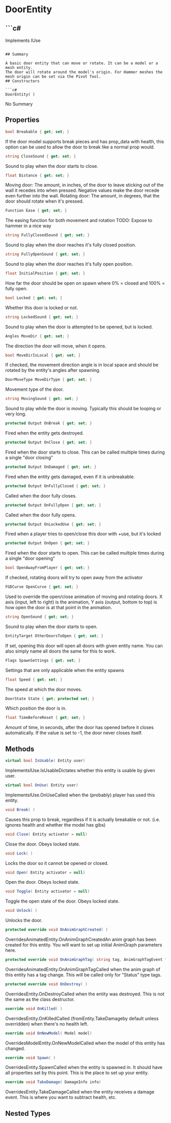 # DoorEntity

## ```c#
Implements IUse
```

## Summary

A basic door entity that can move or rotate. It can be a model or a mesh entity.
The door will rotate around the model's origin. For Hammer meshes the mesh origin can be set via the Pivot Tool.
## Constructors

```c#
DoorEntity( ) 
```
No Summary
## Properties

```c#
bool Breakable { get; set; } 
```
If the door model supports break pieces and has prop_data with health, this option can be used to allow the door to break like a normal prop would.
```c#
string CloseSound { get; set; } 
```
Sound to play when the door starts to close.
```c#
float Distance { get; set; } 
```
Moving door: The amount, in inches, of the door to leave sticking out of the wall it recedes into when pressed. Negative values make the door recede even further into the wall.
Rotating door: The amount, in degrees, that the door should rotate when it's pressed.
```c#
Function Ease { get; set; } 
```
The easing function for both movement and rotation
TODO: Expose to hammer in a nice way
```c#
string FullyClosedSound { get; set; } 
```
Sound to play when the door reaches it's fully closed position.
```c#
string FullyOpenSound { get; set; } 
```
Sound to play when the door reaches it's fully open position.
```c#
float InitialPosition { get; set; } 
```
How far the door should be open on spawn where 0% = closed and 100% = fully open.
```c#
bool Locked { get; set; } 
```
Whether this door is locked or not.
```c#
string LockedSound { get; set; } 
```
Sound to play when the door is attempted to be opened, but is locked.
```c#
Angles MoveDir { get; set; } 
```
The direction the door will move, when it opens.
```c#
bool MoveDirIsLocal { get; set; } 
```
If checked, the movement direction angle is in local space and should be rotated by the entity's angles after spawning.
```c#
DoorMoveType MoveDirType { get; set; } 
```
Movement type of the door.
```c#
string MovingSound { get; set; } 
```
Sound to play while the door is moving. Typically this should be looping or very long.
```c#
protected Output OnBreak { get; set; } 
```
Fired when the entity gets destroyed.
```c#
protected Output OnClose { get; set; } 
```
Fired when the door starts to close. This can be called multiple times during a single "door closing"
```c#
protected Output OnDamaged { get; set; } 
```
Fired when the entity gets damaged, even if it is unbreakable.
```c#
protected Output OnFullyClosed { get; set; } 
```
Called when the door fully closes.
```c#
protected Output OnFullyOpen { get; set; } 
```
Called when the door fully opens.
```c#
protected Output OnLockedUse { get; set; } 
```
Fired when a player tries to open/close this door with +use, but it's locked
```c#
protected Output OnOpen { get; set; } 
```
Fired when the door starts to open. This can be called multiple times during a single "door opening"
```c#
bool OpenAwayFromPlayer { get; set; } 
```
If checked, rotating doors will try to open away from the activator
```c#
FGDCurve OpenCurve { get; set; } 
```
Used to override the open/close animation of moving and rotating doors. X axis (input, left to right) is the animation, Y axis (output, bottom to top) is how open the door is at that point in the animation.
```c#
string OpenSound { get; set; } 
```
Sound to play when the door starts to open.
```c#
EntityTarget OtherDoorsToOpen { get; set; } 
```
If set, opening this door will open all doors with given entity name. You can also simply name all doors the same for this to work.
```c#
Flags SpawnSettings { get; set; } 
```
Settings that are only applicable when the entity spawns
```c#
float Speed { get; set; } 
```
The speed at which the door moves.
```c#
DoorState State { get; protected set; } 
```
Which position the door is in.
```c#
float TimeBeforeReset { get; set; } 
```
Amount of time, in seconds, after the door has opened before it closes automatically. If the value is set to -1, the door never closes itself.
## Methods

```c#
virtual bool IsUsable( Entity user) 
```
ImplementsIUse.IsUsableDictates whether this entity is usable by given user.
```c#
virtual bool OnUse( Entity user) 
```
ImplementsIUse.OnUseCalled when the (probably) player has used this entity.
```c#
void Break( ) 
```
Causes this prop to break, regardless if it is actually breakable or not. (i.e. ignores health and whether the model has gibs)
```c#
void Close( Entity activator = null) 
```
Close the door. Obeys locked state.
```c#
void Lock( ) 
```
Locks the door so it cannot be opened or closed.
```c#
void Open( Entity activator = null) 
```
Open the door. Obeys locked state.
```c#
void Toggle( Entity activator = null) 
```
Toggle the open state of the door. Obeys locked state.
```c#
void Unlock( ) 
```
Unlocks the door.
```c#
protected override void OnAnimGraphCreated( ) 
```
OverridesAnimatedEntity.OnAnimGraphCreatedAn anim graph has been created for this entity. You will want to set up initial AnimGraph parameters here.
```c#
protected override void OnAnimGraphTag( string tag, AnimGraphTagEvent fireMode) 
```
OverridesAnimatedEntity.OnAnimGraphTagCalled when the anim graph of this entity has a tag change.
This will be called only for "Status" type tags.
```c#
protected override void OnDestroy( ) 
```
OverridesEntity.OnDestroyCalled when the entity was destroyed. This is not the same as the class destructor.
```c#
override void OnKilled( ) 
```
OverridesEntity.OnKilledCalled (fromEntity.TakeDamageby default unless overridden) when there's no health left.
```c#
override void OnNewModel( Model model) 
```
OverridesModelEntity.OnNewModelCalled when the model of this entity has changed.
```c#
override void Spawn( ) 
```
OverridesEntity.SpawnCalled when the entity is spawned in. It should have all properties set by this point.
This is the place to set up your entity.
```c#
override void TakeDamage( DamageInfo info) 
```
OverridesEntity.TakeDamageCalled when the entity receives a damage event. This is where you want to subtract health, etc.
## Nested Types

